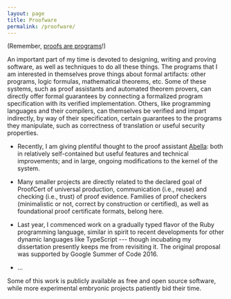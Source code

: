 ```yaml
---
layout: page
title: Proofware
permalink: /proofware/
---
```


(Remember, [proofs are programs](
https://en.wikipedia.org/wiki/Curry%E2%80%93Howard_correspondence)!)

An important part of my time is devoted to designing, writing and proving
software, as well as techniques to do all these things. The programs that I am
interested in themselves prove things about formal artifacts: other programs,
logic formulas, mathematical theorems, etc. Some of these systems, such as
proof assistants and automated theorem provers, can directly offer formal
guarantees by connecting a formalized program specification with its verified
implementation. Others, like programming languages and their compilers, can
themselves be verified and impart indirectly, by way of their specification,
certain guarantees to the programs they manipulate, such as correctness of
translation or useful security properties.

* Recently, I am giving plentiful thought to the proof assistant
  [Abella](http://abella-prover.org/): both in relatively self-contained but
  useful features and technical improvements; and in large, ongoing
  modifications to the kernel of the system.

* Many smaller projects are directly related to the declared goal of ProofCert
  of universal production, communication (i.e., reuse) and checking (i.e.,
  trust) of proof evidence. Families of proof checkers (minimalistic or not,
  correct by construction or certified), as well as foundational proof
  certificate formats, belong here.

* Last year, I commenced work on a gradually typed flavor of the Ruby
  programming language, similar in spirit to recent developments for other
  dynamic languages like TypeScript --- though incubating my dissertation
  presently keeps me from revisiting it. The original proposal was supported by
  Google Summer of Code 2016.

* ...

Some of this work is publicly available as free and open source software, while
more experimental embryonic projects patiently bid their time.
